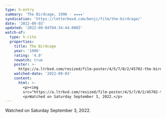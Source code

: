```yaml
---
type: h-entry
summary: 'The Birdcage, 1996 - ★★★★'
syndication: 'https://letterboxd.com/benji/film/the-birdcage/'
date: '2022-09-03'
updated: '2022-09-04T04:34:44.000Z'
watch-of:
  type: h-cite
  properties:
    title: The Birdcage
    year: '1996'
    rating: '4.0'
    rewatch: true
    poster: >-
      https://a.ltrbxd.com/resized/film-poster/4/5/7/0/2/45702-the-birdcage-0-600-0-900-crop.jpg?v=0adf7421a0
    watched-date: '2022-09-03'
    content:
      html: >-
        <p><img
        src="https://a.ltrbxd.com/resized/film-poster/4/5/7/0/2/45702-the-birdcage-0-600-0-900-crop.jpg?v=0adf7421a0"/></p>
        <p>Watched on Saturday September 3, 2022.</p>
---
```

Watched on Saturday September 3, 2022.
